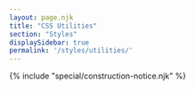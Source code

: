 ```yaml
---
layout: page.njk
title: "CSS Utilities"
section: "Styles"
displaySidebar: true
permalink: '/styles/utilities/'
---
```


{% include "special/construction-notice.njk" %}